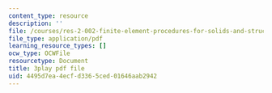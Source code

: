 ```yaml
---
content_type: resource
description: ''
file: /courses/res-2-002-finite-element-procedures-for-solids-and-structures-spring-2010/4495d7ea4ecfd3365ced01646aab2942_pSdxdfBnu0I.pdf
file_type: application/pdf
learning_resource_types: []
ocw_type: OCWFile
resourcetype: Document
title: 3play pdf file
uid: 4495d7ea-4ecf-d336-5ced-01646aab2942
---
```

